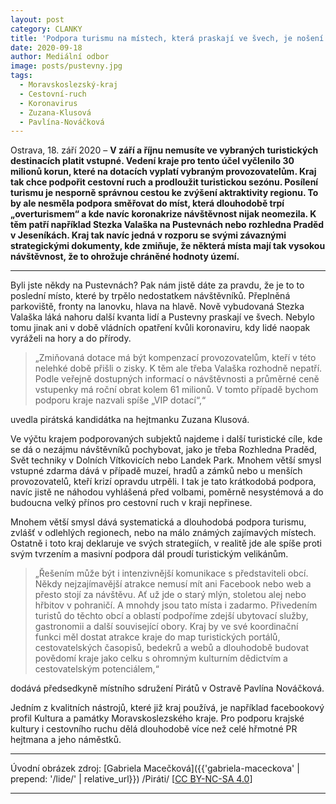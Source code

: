 ```yaml
---
layout: post
category: CLANKY
title: 'Podpora turismu na místech, která praskají ve švech, je nošení dříví do lesa'
date: 2020-09-18
author: Mediální odbor
image: posts/pustevny.jpg
tags:
  - Moravskoslezský-kraj
  - Cestovní-ruch
  - Koronavirus
  - Zuzana-Klusová
  - Pavlína-Nováčková
---
```


Ostrava, 18. září 2020 – **V září a říjnu nemusíte ve vybraných turistických destinacích platit vstupné. Vedení kraje pro tento účel vyčlenilo 30 milionů korun, které na dotacích vyplatí vybraným provozovatelům. Kraj tak chce podpořit cestovní ruch a prodloužit turistickou sezónu. Posílení turismu je nesporně správnou cestou ke zvýšení aktraktivity regionu. To by ale nesměla podpora směřovat do míst, která dlouhodobě trpí „overturismem“ a kde navíc koronakrize návštěvnost nijak neomezila. K těm patří například Stezka Valaška na Pustevnách nebo rozhledna Praděd v Jeseníkách. Kraj tak navíc jedná v rozporu se svými závaznými strategickými dokumenty, kde zmiňuje, že některá místa mají tak vysokou návštěvnost, že to ohrožuje chráněné hodnoty území.**

<hr />

Byli jste někdy na Pustevnách? Pak nám jistě dáte za pravdu, že je to to poslední místo, které by trpělo nedostatkem návštěvníků. Přeplněná parkoviště, fronty na lanovku, hlava na hlavě. Nově vybudovaná Stezka Valaška láká nahoru další kvanta lidí a Pustevny praskají ve švech. Nebylo tomu jinak ani v době vládních opatření kvůli koronaviru, kdy lidé naopak vyráželi na hory a do přírody.

> „Zmiňovaná dotace má být kompenzací provozovatelům, kteří v této nelehké době přišli o zisky. K těm ale třeba Valaška rozhodně nepatří. Podle veřejně dostupných informací o návštěvnosti a průměrné ceně vstupenky má roční obrat kolem 61 milionů. V tomto případě bychom podporu kraje nazvali spíše „VIP dotací“,“

uvedla pirátská kandidátka na hejtmanku Zuzana Klusová.

Ve výčtu krajem podporovaných subjektů najdeme i další turistické cíle, kde se dá o nezájmu návštěvníků pochybovat, jako je třeba Rozhledna Praděd, Svět techniky v Dolních Vítkovicích nebo Landek Park. Mnohem větší smysl vstupné zdarma dává v případě muzeí, hradů a zámků nebo u menších provozovatelů, kteří krizí opravdu utrpěli. I tak je tato krátkodobá podpora, navíc jistě ne náhodou vyhlášená před volbami, poměrně nesystémová a do budoucna velký přínos pro  cestovní ruch v kraji nepřinese.

Mnohem větší smysl dává systematická a dlouhodobá podpora turismu, zvlášť v odlehlých regionech, nebo na málo známých zajímavých místech. Ostatně i toto kraj deklaruje ve svých strategiích, v realitě jde ale spíše proti svým tvrzením a masivní podpora dál proudí turistickým velikánům.

> „Řešením může být i intenzivnější komunikace s představiteli obcí. Někdy nejzajímavější atrakce nemusí mít ani Facebook nebo web a přesto stojí za návštěvu. Ať už jde o starý mlýn, stoletou alej nebo hřbitov v pohraničí. A mnohdy jsou tato místa i zadarmo. Přivedením turistů do těchto obcí a oblastí podpoříme zdejší ubytovací služby, gastronomii a další související obory. Kraj by ve své koordinační funkci měl dostat atrakce kraje do map turistických portálů, cestovatelských časopisů, bedekrů a webů a dlouhodobě budovat povědomí kraje jako celku s ohromným kulturním dědictvím a cestovatelským potenciálem,“

dodává předsedkyně místního sdružení Pirátů v Ostravě Pavlína Nováčková.

Jedním z kvalitních nástrojů, které již kraj používá, je například facebookový profil Kultura a památky Moravskoslezského kraje. Pro podporu krajské kultury i cestovního ruchu dělá dlouhodobě více než celé hřmotné PR hejtmana a jeho náměstků.

---

Úvodní obrázek zdroj: [Gabriela Macečková]({{'gabriela-maceckova' | prepend: '/lide/' | relative_url}}) /Piráti/ \[[CC BY-NC-SA 4.0](https://creativecommons.org/licenses/by-nc-sa/4.0/deed.cs)\]

- - -
